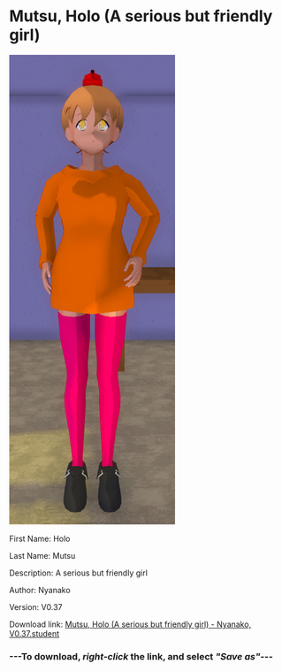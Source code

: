 # Mutsu, Holo (A serious but friendly girl)

<img src = "https://raw.githubusercontent.com/Arbiter1223/Daigaku-Gurashi-Custom-Students/master/Students/Files/Mutsu%2C%20Holo%20(A%20serious%20but%20friendly%20girl).png">

First Name: Holo

Last Name: Mutsu

Description: A serious but friendly girl

Author: Nyanako

Version: V0.37

Download link: <a href="https://raw.githubusercontent.com/Arbiter1223/Daigaku-Gurashi-Custom-Students/master/Students/Files/Mutsu%2C%20Holo%20(A%20serious%20but%20friendly%20girl)%20-%20Nyanako%2C%20V0.37.student">Mutsu, Holo (A serious but friendly girl) - Nyanako, V0.37.student</a>

### ---**To download, _right-click_ the link, and select _"Save as"_**---
